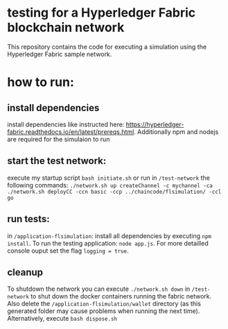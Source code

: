 # testing for a Hyperledger Fabric blockchain network

This repository contains the code for executing a simulation using the Hyperledger Fabric sample network.

# how to run:

## install dependencies
install dependencies like instructed here: https://hyperledger-fabric.readthedocs.io/en/latest/prereqs.html. Additionally npm and nodejs are required for the simulaion to run


## start the test network:

execute my startup script `bash initiate.sh` or run
in `/test-network` the following commands:
`./network.sh up createChannel -c mychannel -ca`
`./network.sh deployCC -ccn basic -ccp ../chaincode/flsimulation/ -ccl go`

## run tests:
in `/application-flsimulation`:
install all dependencies by executing `npm install`.
To run the testing application: `node app.js`.
For more detailled console ouput set the flag `logging = true`.

## cleanup
To shutdown the network you can execute `./network.sh down` in `/test-network` to shut down the docker containers running the fabric network. Also delete the `/application-flsimulation/wallet` directory (as this generated folder may cause problems when running the next time).
Alternatively, execute `bash dispose.sh`